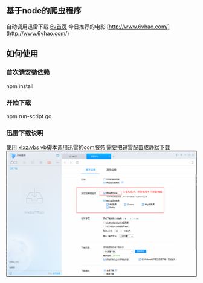 ## 基于node的爬虫程序
自动调用迅雷下载 [6v首页](http://www.6vhao.com/) 今日推荐的电影
[http://www.6vhao.com/](http://www.6vhao.com/)

## 如何使用
### 首次请安装依赖
npm install
### 开始下载
npm run-script go


### 迅雷下载说明
使用 [xlxz.vbs](xlxz.vbs) vb脚本调用迅雷的com服务
需要把迅雷配置成静默下载
![](xuelei_set.png)
